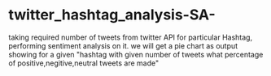 # twitter_hashtag_analysis-SA-
taking required number of tweets from twitter API for particular Hashtag, performing sentiment analysis on it.
we will get  a pie chart as output showing for a given "hashtag with given number of tweets what percentage of positive,negitive,neutral tweets are made"
